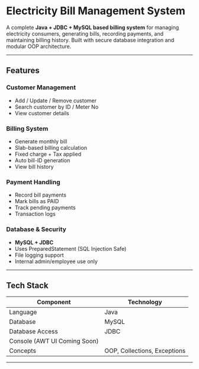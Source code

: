 # Electricity Bill Management System

A complete **Java + JDBC + MySQL based billing system** for managing electricity consumers, generating bills, recording payments, and maintaining billing history. Built with secure database integration and modular OOP architecture.

---

## Features

### Customer Management
- Add / Update / Remove customer
- Search customer by ID / Meter No
- View customer details

### Billing System
- Generate monthly bill
- Slab-based billing calculation
- Fixed charge + Tax applied
- Auto bill-ID generation
- View bill history

### Payment Handling
- Record bill payments
- Mark bills as PAID
- Track pending payments
- Transaction logs

###  Database & Security
- **MySQL + JDBC**
- Uses PreparedStatement (SQL Injection Safe)
- File logging support
- Internal admin/employee use only

---

## Tech Stack

| Component | Technology |
|---------|------------|
| Language | Java |
| Database | MySQL |
| Database Access | JDBC |
| Console (AWT UI Coming Soon) |
| Concepts | OOP, Collections, Exceptions |

---



